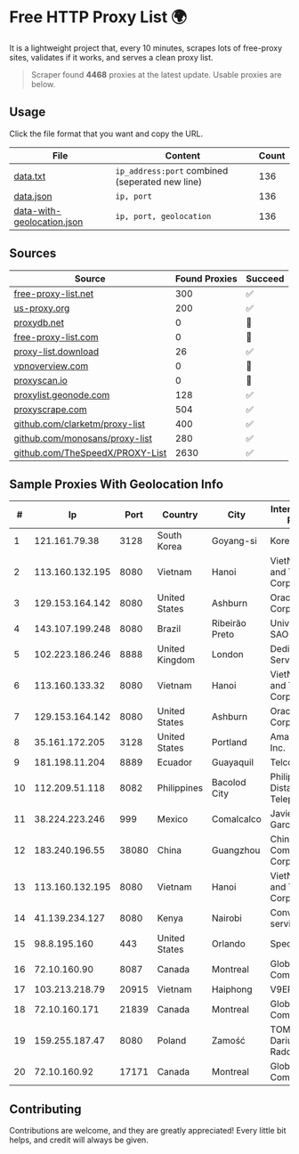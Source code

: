 
# Free HTTP Proxy List 🌍

It is a lightweight project that, every 10 minutes, scrapes lots of free-proxy sites, validates if it works, and serves a clean proxy list.


> Scraper found **4468** proxies at the latest update. Usable proxies are below.

## Usage

Click the file format that you want and copy the URL.


|File|Content|Count|
|----|-------|-----|
|[data.txt](https://raw.githubusercontent.com/themiralay/Proxy-List-World/master/data.txt)|`ip_address:port` combined (seperated new line)|136|
|[data.json](https://raw.githubusercontent.com/themiralay/Proxy-List-World/master/data.json)|`ip, port`|136|
|[data-with-geolocation.json](https://raw.githubusercontent.com/themiralay/Proxy-List-World/master/data-with-geolocation.json)|`ip, port, geolocation`|136|

## Sources

|Source|Found Proxies|Succeed|
|------|-------------|-------|
|[free-proxy-list.net](https://free-proxy-list.net)|300|✅|
|[us-proxy.org](https://www.us-proxy.org)|200|✅|
|[proxydb.net](http://proxydb.net)|0|🚫|
|[free-proxy-list.com](https://free-proxy-list.com/?page=&port=&type%5B%5D=http&type%5B%5D=https&up_time=0&search=Search)|0|🚫|
|[proxy-list.download](https://www.proxy-list.download/HTTP)|26|✅|
|[vpnoverview.com](https://vpnoverview.com/privacy/anonymous-browsing/free-proxy-servers)|0|🚫|
|[proxyscan.io](https://www.proxyscan.io)|0|🚫|
|[proxylist.geonode.com](https://proxylist.geonode.com/api/proxy-list?limit=300&page=1&sort_by=lastChecked&sort_type=desc&protocols=http,https)|128|✅|
|[proxyscrape.com](https://api.proxyscrape.com/v2/?request=displayproxies&protocol=http&timeout=10000&country=all&ssl=all&anonymity=all)|504|✅|
|[github.com/clarketm/proxy-list](https://raw.githubusercontent.com/clarketm/proxy-list/master/proxy-list-raw.txt)|400|✅|
|[github.com/monosans/proxy-list](https://raw.githubusercontent.com/monosans/proxy-list/main/proxies/http.txt)|280|✅|
|[github.com/TheSpeedX/PROXY-List](https://raw.githubusercontent.com/TheSpeedX/PROXY-List/master/http.txt)|2630|✅|


## Sample Proxies With Geolocation Info

|#|Ip|Port|Country|City|Internet Service Provider|
|-|--|----|-------|----|-------------------------|
|1|121.161.79.38|3128|South Korea|Goyang-si|Korea Telecom|
|2|113.160.132.195|8080|Vietnam|Hanoi|VietNam Post and Telecom Corporation|
|3|129.153.164.142|8080|United States|Ashburn|Oracle Corporation|
|4|143.107.199.248|8080|Brazil|Ribeirão Preto|Universidade De SAO Paulo|
|5|102.223.186.246|8888|United Kingdom|London|Dedicated Servers|
|6|113.160.133.32|8080|Vietnam|Hanoi|VietNam Post and Telecom Corporation|
|7|129.153.164.142|8080|United States|Ashburn|Oracle Corporation|
|8|35.161.172.205|3128|United States|Portland|Amazon.com, Inc.|
|9|181.198.11.204|8889|Ecuador|Guayaquil|Telconet S.A|
|10|112.209.51.118|8082|Philippines|Bacolod City|Philippine Long Distance Telephone Co.|
|11|38.224.223.246|999|Mexico|Comalcalco|Javier Tamayo Garcia|
|12|183.240.196.55|38080|China|Guangzhou|China Mobile Communications Corporation|
|13|113.160.132.195|8080|Vietnam|Hanoi|VietNam Post and Telecom Corporation|
|14|41.139.234.127|8080|Kenya|Nairobi|Converged services Coast|
|15|98.8.195.160|443|United States|Orlando|Spectrum|
|16|72.10.160.90|8087|Canada|Montreal|GloboTech Communications|
|17|103.213.218.79|20915|Vietnam|Haiphong|V9ERP|
|18|72.10.160.171|21839|Canada|Montreal|GloboTech Communications|
|19|159.255.187.47|8080|Poland|Zamość|TOM-NET s.c. Dariusz Koper, Radoslaw Koper|
|20|72.10.160.92|17171|Canada|Montreal|GloboTech Communications|



## Contributing

Contributions are welcome, and they are greatly appreciated! Every
little bit helps, and credit will always be given.


